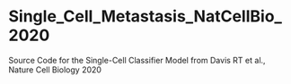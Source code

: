 # Single_Cell_Metastasis_NatCellBio_2020
Source Code for the Single-Cell Classifier Model from Davis RT et al., Nature Cell Biology 2020
